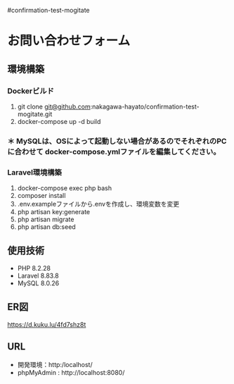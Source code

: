 #confirmation-test-mogitate
# お問い合わせフォーム
## 環境構築
### Dockerビルド
1. git clone git@github.com:nakagawa-hayato/confirmation-test-mogitate.git
2. docker-compose up -d build
### ＊ MySQLは、OSによって起動しない場合があるのでそれぞれのPCに合わせて docker-compose.ymlファイルを編集してください。
### Laravel環境構築
1. docker-compose exec php bash
2. composer install
3. .env.exampleファイルから.envを作成し、環境変数を変更
4. php artisan key:generate
5. php artisan migrate
6. php artisan db:seed
## 使用技術
* PHP 8.2.28
* Laravel 8.83.8
* MySQL 8.0.26
## ER図
https://d.kuku.lu/4fd7shz8t
## URL
* 開発環境：http:/localhost/
* phpMyAdmin : http://localhost:8080/
